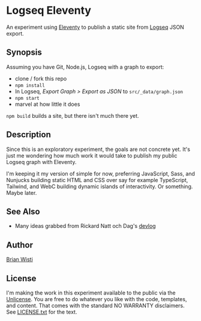 # Logseq Eleventy

An experiment using [Eleventy][eleventy] to publish a static site from [Logseq][logseq] JSON export.

[eleventy]: https://www.11ty.dev
[logseq]: https://logseq.com

## Synopsis

Assuming you have Git, Node.js, Logseq with a graph to export:

- clone / fork this repo
- `npm install`
- In Logseq, *Export Graph > Export as JSON* to `src/_data/graph.json`
- `npm start`
- marvel at how little it does

`npm build` builds a site, but there isn't much there yet.

## Description

Since this is an exploratory experiment, the goals are not concrete yet. It's just me wondering how much work it would take to publish my public Logseq graph with Eleventy.

I'm keeping it my version of simple for now, preferring JavaScript, Sass, and Nunjucks building static HTML and CSS over say for example TypeScript, Tailwind, and WebC building dynamic islands of interactivity. Or something. Maybe later.

## See Also

- Many ideas grabbed from Rickard Natt och Dag's [devlog][devlog]

[devlog]: https://github.com/believer/devlog

## Author

[Brian Wisti][rgb-home]

[rgb-home]: https://randomgeekery.org

## License

I'm making the work in this experiment available to the public via the [Unlicense][unlicense]. You are free to do whatever you like with the code, templates, and content. That comes with the standard NO WARRANTY disclaimers. See [LICENSE.txt](./LICENSE.txt) for the text.

[unlicense]: https://unlicense.org
